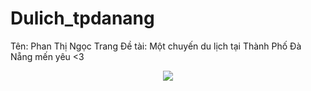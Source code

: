 # Dulich_tpdanang
Tên: Phan Thị Ngọc Trang
Đề tài: Một chuyến du lịch tại Thành Phố Đà Nẵng mến yêu <3
<p align="center">
  <img src="https://www.google.com.vn/url?sa=i&url=https%3A%2F%2Fbaodautu.vn%2Fngam-nhin-da-nang---thanh-pho-dang-song-va-dang-den-d168444.html&psig=AOvVaw10aO1hCHgvy-YYgaPXlOLy&ust=1697279199185000&source=images&cd=vfe&opi=89978449&ved=0CBEQjRxqFwoTCNiE2evn8oEDFQAAAAAdAAAAABAJ">
</p>
